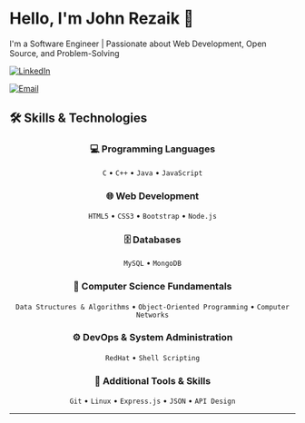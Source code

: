 # Hello, I'm John Rezaik 👋

I'm a Software Engineer | Passionate about Web Development, Open Source, and Problem-Solving

[![LinkedIn](https://img.shields.io/badge/LinkedIn-Connect-blue)](https://www.linkedin.com/in/john-r-a1b4792b9/)
<!--[![Portfolio](https://img.shields.io/badge/Portfolio-Visit-brightgreen)](your-portfolio-url)-->
[![Email](https://img.shields.io/badge/Email-Contact-red)](mailto:johnrezaik@gmail.com)


## 🛠️ Skills & Technologies

<div align="center">

### 💻 Programming Languages
`C` • `C++` • `Java` • `JavaScript`

### 🌐 Web Development
`HTML5` • `CSS3` • `Bootstrap` • `Node.js`

### 🗄️ Databases
`MySQL` • `MongoDB`

### 🧠 Computer Science Fundamentals
`Data Structures & Algorithms` • `Object-Oriented Programming` • `Computer Networks`

### ⚙️ DevOps & System Administration
`RedHat` • `Shell Scripting`

### 🔧 Additional Tools & Skills
`Git` • `Linux` • `Express.js` • `JSON` • `API Design`  

</div>

---
<!--
**JohnRezaik14/JohnRezaik14** is a ✨ _special_ ✨ repository because its `README.md` (this file) appears on your GitHub profile.

Here are some ideas to get you started:

- 🔭 I’m currently working on ...
- 🌱 I’m currently learning ...
- 👯 I’m looking to collaborate on ...
- 🤔 I’m looking for help with ...
- 💬 Ask me about ...
- 📫 How to reach me: ...
- 😄 Pronouns: ...
- ⚡ Fun fact: ...
-->
